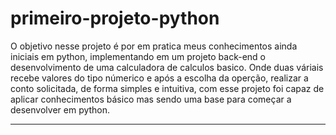 # primeiro-projeto-python
O objetivo nesse projeto é por em pratica meus conhecimentos ainda iniciais em python, implementando em um projeto back-end o desenvolvimento de uma calculadora de calculos basico.
Onde duas váriais recebe valores do tipo númerico e após a escolha da operção, realizar a conto solicitada, de forma simples e intuitiva, com esse projeto foi capaz de aplicar conhecimentos básico mas sendo uma base para começar a desenvolver em python.
<hr>
